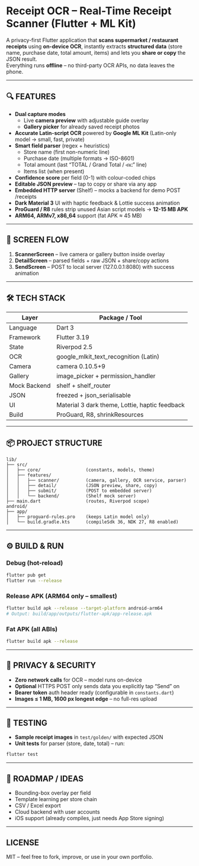 # Receipt OCR – Real-Time Receipt Scanner (Flutter + ML Kit)

A privacy-first Flutter application that **scans supermarket / restaurant receipts** using **on-device OCR**, instantly extracts **structured data** (store name, purchase date, total amount, items) and lets you **share or copy** the JSON result.  
Everything runs **offline** – no third-party OCR APIs, no data leaves the phone.

--------------------------------------------------------
🔍  FEATURES
--------------------------------------------------------
- **Dual capture modes**
  - Live **camera preview** with adjustable guide overlay  
  - **Gallery picker** for already saved receipt photos  
- **Accurate Latin-script OCR** powered by **Google ML Kit** (Latin-only model → small, fast, private)  
- **Smart field parser** (regex + heuristics)
  - Store name (first non-numeric line)  
  - Purchase date (multiple formats → ISO-8601)  
  - Total amount (last “TOTAL / Grand Total / ብር” line)  
  - Items list (when present)  
- **Confidence score** per field (0-1) with colour-coded chips  
- **Editable JSON preview** – tap to copy or share via any app  
- **Embedded HTTP server** (Shelf) – mocks a backend for demo POST /receipts  
- **Dark Material 3** UI with haptic feedback & Lottie success animation  
- **ProGuard / R8** rules strip unused Asian script models → **12-15 MB APK**  
- **ARM64, ARMv7, x86_64** support (fat APK ≈ 45 MB)  

--------------------------------------------------------
📸  SCREEN FLOW
--------------------------------------------------------
1. **ScannerScreen** – live camera or gallery button inside overlay  
2. **DetailScreen** – parsed fields + raw JSON + share/copy actions  
3. **SendScreen** – POST to local server (127.0.0.1:8080) with success animation  

--------------------------------------------------------
🛠  TECH STACK
--------------------------------------------------------
| Layer | Package / Tool |
|-------|----------------|
| Language | Dart 3 |
| Framework | Flutter 3.19 |
| State | Riverpod 2.5 |
| OCR | google_mlkit_text_recognition (Latin) |
| Camera | camera 0.10.5+9 |
| Gallery | image_picker + permission_handler |
| Mock Backend | shelf + shelf_router |
| JSON | freezed + json_serialisable |
| UI | Material 3 dark theme, Lottie, haptic feedback |
| Build | ProGuard, R8, shrinkResources |

--------------------------------------------------------
📦  PROJECT STRUCTURE
--------------------------------------------------------
```
lib/
├── src/
│   ├── core/                 (constants, models, theme)
│   ├── features/
│   │   ├── scanner/          (camera, gallery, OCR service, parser)
│   │   ├── detail/           (JSON preview, share, copy)
│   │   ├── submit/           (POST to embedded server)
│   │   └── backend/          (Shelf mock server)
├── main.dart                 (routes, Riverpod scope)
android/
├── app/
│   ├── proguard-rules.pro    (keeps Latin model only)
│   └── build.gradle.kts      (compileSdk 36, NDK 27, R8 enabled)
```
--------------------------------------------------------
⚙️  BUILD & RUN
--------------------------------------------------------
### Debug (hot-reload)
```bash
flutter pub get
flutter run --release
```

### Release APK (ARM64 only – smallest)
```bash
flutter build apk --release --target-platform android-arm64
# Output: build/app/outputs/flutter-apk/app-release.apk
```

### Fat APK (all ABIs)
```bash
flutter build apk --release
```

--------------------------------------------------------
🔐  PRIVACY & SECURITY
--------------------------------------------------------
- **Zero network calls** for OCR – model runs on-device  
- **Optional** HTTPS POST only sends data you explicitly tap “Send” on  
- **Bearer token** auth header ready (configurable in `constants.dart`)  
- **Images ≤ 1 MB, 1600 px longest edge** – no full-res upload  

--------------------------------------------------------
🧪  TESTING
--------------------------------------------------------
- **Sample receipt images** in `test/golden/` with expected JSON  
- **Unit tests** for parser (store, date, total) – run:
```bash
flutter test
```

--------------------------------------------------------
📝  ROADMAP / IDEAS
--------------------------------------------------------
- Bounding-box overlay per field  
- Template learning per store chain  
- CSV / Excel export  
- Cloud backend with user accounts  
- iOS support (already compiles, just needs App Store signing)

--------------------------------------------------------
LICENSE
--------------------------------------------------------
MIT – feel free to fork, improve, or use in your own portfolio.

